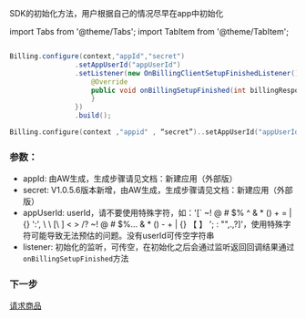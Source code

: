 

SDK的初始化方法，用户根据自己的情况尽早在app中初始化

import Tabs from '@theme/Tabs';
import TabItem from '@theme/TabItem';

<Tabs>
  <TabItem value="Java" label="Java" default>


```Java

Billing.configure(context,"appId","secret")
                .setAppUserId("appUserId")
                .setListener(new OnBillingClientSetupFinishedListener(){
                    @Override
                    public void onBillingSetupFinished(int billingResponseCode) {
                    }
                })
                .build();
```
  </TabItem>
  <TabItem value="Kotlin" label="Kotlin">

```Kotlin
Billing.configure(context ,"appid" , “secret”)..setAppUserId("appUserId").build()
```
  </TabItem>

</Tabs>



### 参数：
- appId: 由AW生成，生成步骤请见文档：新建应用（外部版） 
- secret: V1.0.5.6版本新增，由AW生成，生成步骤请见文档：新建应用（外部版） 
- appUserId: userId，请不要使用特殊字符，如：'[` ~! @ # $% ^ & * () + = | {} ':', \ \ [\ \] < > /? ~! @ # $%... & * () - + | {} 【 】 '; : "",.,?]'，使用特殊字符可能导致无法预估的问题。没有userId可传空字符串
- listener: 初始化的监听，可传空，在初始化之后会通过监听返回回调结果通过`onBillingSetupFinished`方法



### 下一步

[请求商品](/DisplayingProducts/Android.md)